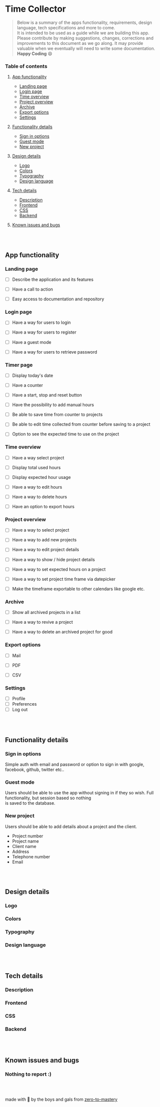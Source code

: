 Time Collector
======

> Below is a summary of the apps functionality, requirements, design language, tech specifications and more to come.  
> It is intended to be used as a guide while we are building this app. Please contribute by making suggestions, changes, corrections
> and improvements to this document as we go along. It may provide valuable when we eventually will need to write some documentation.  
> **Happy Coding** :smile:

### Table of contents
1. [App functionality](#app-functionality)
   - [Landing page](#landing-page)
   - [Login page](#login-page)
   - [Time overview](#time-overview)
   - [Project overview](#project-overview)
   - [Archive](#archive)
   - [Export options](#export-options)
   - [Settings](#settings)  
     
2. [Functionality details](#functionality-details)
   - [Sign in options](#sign-in-options)
   - [Guest mode](#guest-mode)
   - [New project](#new-project)

3. [Design details](#design-details)
   - [Logo](#logo)
   - [Colors](#colors)
   - [Typography](#typography)
   - [Design language](#design-language)
   
4. [Tech details](#tech-details)
   - [Description](#description)
   - [Frontend](#frontend)
   - [CSS](#css)
   - [Backend](#backend)
   
5. [Known issues and bugs](#known-issues-and-bugs)

<br><br>

App functionality
------
### Landing page
- [ ] Describe the application and its features
- [ ] Have a call to action
- [ ] Easy access to documentation and repository


### Login page
- [ ] Have a way for users to login
- [ ] Have a way for users to register
- [ ] Have a guest mode
- [ ] Have a way for users to retrieve password 


### Timer page
- [ ] Display today's date
- [ ] Have a counter
- [ ] Have a start, stop and reset button
- [ ] Have the possibility to add manual hours 
- [ ] Be able to save time from counter to projects
- [ ] Be able to edit time collected from counter before saving to a project
- [ ] Option to see the expected time to use on the project


### Time overview
- [ ] Have a way select project
- [ ] Display total used hours
- [ ] Display expected hour usage
- [ ] Have a way to edit hours
- [ ] Have a way to delete hours
- [ ] Have an option to export hours


### Project overview
- [ ] Have a way to select project
- [ ] Have a way to add new projects
- [ ] Have a way to edit project details
- [ ] Have a way to show / hide project details
- [ ] Have a way to set expected hours on a project
- [ ] Have a way to set project time frame via datepicker
- [ ] Make the timeframe exportable to other calendars like google etc.


### Archive
- [ ] Show all archived projects in a list
- [ ] Have a way to revive a project
- [ ] Have a way to delete an archived project for good


### Export options
- [ ] Mail
- [ ] PDF
- [ ] CSV


### Settings
- [ ] Profile
- [ ] Preferences 
- [ ] Log out

<br><br>

Functionality details
------

### Sign in options
Simple auth with email and password or option to sign in with google, facebook, github, twitter etc..  

### Guest mode
Users should be able to use the app without signing in if they so wish. Full functionality, but session based so nothing  
is saved to the database.  

### New project
Users should be able to add details about a project and the client.  

- Project number
- Project name
- Client name
- Address
- Telephone number
- Email

<br><br>

Design details
------

### Logo
### Colors
### Typography
### Design language

<br><br>

Tech details
------

### Description
### Frontend
### CSS
### Backend

<br><br>

Known issues and bugs
------

### Nothing to report :)

<br><br>

made with :green_heart: by the boys and gals from [zero-to-mastery](https://www.udemy.com/the-complete-web-developer-in-2018/learn/v4/overview)
